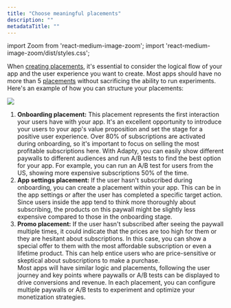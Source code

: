 ```yaml
---
title: "Choose meaningful placements"
description: ""
metadataTitle: ""
---
```


import Zoom from 'react-medium-image-zoom';
import 'react-medium-image-zoom/dist/styles.css';

When [creating placements](create-placement), it's essential to consider the logical flow of your app and the user experience you want to create. Most apps should have no more than 5 [placements](placements) without sacrificing the ability to run experiments. Here's an example of how you can structure your placements:


<Zoom>
  <img src={require('./img/5b47c03-user-flow-placements_1.png').default}
  style={{
    border: '1px solid #727272', /* border width and color */
    width: '700px', /* image width */
    display: 'block', /* for alignment */
    margin: '0 auto' /* center alignment */
  }}
/>
</Zoom>





1. **Onboarding placement:** This placement represents the first interaction your users have with your app. It's an excellent opportunity to introduce your users to your app's value proposition and set the stage for a positive user experience. Over 80% of subscriptions are activated during onboarding, so it's important to focus on selling the most profitable subscriptions here. With Adapty, you can easily show different paywalls to different audiences and run A/B tests to find the best option for your app. For example, you can run an A/B test for users from the US, showing more expensive subscriptions 50% of the time.
2. **App settings placement:** If the user hasn't subscribed during onboarding, you can create a placement within your app. This can be in the app settings or after the user has completed a specific target action. Since users inside the app tend to think more thoroughly about subscribing, the products on this paywall might be slightly less expensive compared to those in the onboarding stage.
3. **Promo placement:** If the user hasn't subscribed after seeing the paywall multiple times, it could indicate that the prices are too high for them or they are hesitant about subscriptions. In this case, you can show a special offer to them with the most affordable subscription or even a lifetime product. This can help entice users who are price-sensitive or skeptical about subscriptions to make a purchase.  
   Most apps will have similar logic and placements, following the user journey and key points where paywalls or A/B tests can be displayed to drive conversions and revenue. In each placement, you can configure multiple paywalls or A/B tests to experiment and optimize your monetization strategies.
